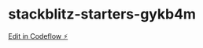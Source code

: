 # stackblitz-starters-gykb4m

[Edit in Codeflow ⚡️](https://stackblitz.com/~/github.com/MHA4XX/stackblitz-starters-gykb4m)